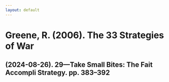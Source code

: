 ```yaml
---
layout: default
---
```


# Greene, R. (2006). The 33 Strategies of War

## (2024-08-26). 29—Take Small Bites: The Fait Accompli Strategy. pp. 383–392
